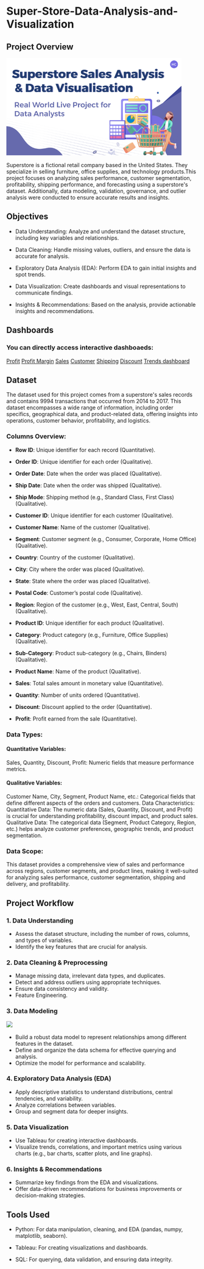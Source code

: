 # Super-Store-Data-Analysis-and-Visualization
## Project Overview

![](images/intro.png)

Superstore is a fictional retail company based in the United States. They specialize in selling furniture, office supplies, and technology products.This project focuses on analyzing sales performance, customer segmentation, profitability, shipping performance, and forecasting using a superstore's dataset. Additionally, data modeling, validation, governance, and outlier analysis were conducted to ensure accurate results and insights.

## Objectives
- Data Understanding: Analyze and understand the dataset structure, including key variables and relationships.
  
- Data Cleaning: Handle missing values, outliers, and ensure the data is accurate for analysis.
  
- Exploratory Data Analysis (EDA): Perform EDA to gain initial insights and spot trends.
  
- Data Visualization: Create dashboards and visual representations to communicate findings.
  
- Insights & Recommendations: Based on the analysis, provide actionable insights and recommendations.

## Dashboards
### You can directly access interactive dashboaeds: 
[Profit](https://public.tableau.com/app/profile/nada.hamdi/viz/SuperStoreAnalysis-Profit/Profit?publish=yes)
[Profit Margin](https://public.tableau.com/app/profile/nada.hamdi/viz/SuperStoreAnalysis-ProfitMargin/profitmargin?publish=yes)
[Sales](https://public.tableau.com/app/profile/nada.hamdi/viz/SuperStoreAnalysis-Sales/Sales?publish=yes)
[Customer](https://public.tableau.com/app/profile/nada.hamdi/viz/SuperStoreAnalysis-Customers/Customers?publish=yes)
[Shipping](https://public.tableau.com/app/profile/nada.hamdi/viz/SuperStoreAnalysis-Shipping/Shipping?publish=yes)
[Discount](https://public.tableau.com/app/profile/nada.hamdi/viz/SuperStoreAnalysis-Discounts/Discount?publish=yes)
[Trends dashboard](https://public.tableau.com/app/profile/mohamed.fareed4903/viz/Book1_17285517907770/SalesDashboard?publish=yes)
## Dataset
The dataset used for this project comes from a superstore's sales records and contains 9994 transactions that occurred from 2014 to 2017.  This dataset encompasses a wide range of information, including order specifics, geographical data, and product-related data, offering insights into operations, customer behavior, profitability, and logistics.
### Columns Overview:
- **Row ID**: Unique identifier for each record (Quantitative).
  
- **Order ID**: Unique identifier for each order (Qualitative).
  
- **Order Date**: Date when the order was placed (Qualitative).
  
- **Ship Date**: Date when the order was shipped (Qualitative).
  
- **Ship Mode**: Shipping method (e.g., Standard Class, First Class) (Qualitative).
  
- **Customer ID**: Unique identifier for each customer (Qualitative).
  
- **Customer Name**: Name of the customer (Qualitative).
  
- **Segment**: Customer segment (e.g., Consumer, Corporate, Home Office) (Qualitative).
  
- **Country**: Country of the customer (Qualitative).
  
- **City**: City where the order was placed (Qualitative).
  
- **State**: State where the order was placed (Qualitative).
  
- **Postal Code**: Customer’s postal code (Qualitative).
  
- **Region**: Region of the customer (e.g., West, East, Central, South) (Qualitative).
  
- **Product ID**: Unique identifier for each product (Qualitative).
  
- **Category**: Product category (e.g., Furniture, Office Supplies) (Qualitative).
  
- **Sub-Category**: Product sub-category (e.g., Chairs, Binders) (Qualitative).
  
- **Product Name**: Name of the product (Qualitative).
  
- **Sales**: Total sales amount in monetary value (Quantitative).
  
- **Quantity**: Number of units ordered (Quantitative).
  
- **Discount**: Discount applied to the order (Quantitative).
  
- **Profit**: Profit earned from the sale (Quantitative).
  
### Data Types:
#### Quantitative Variables:
Sales, Quantity, Discount, Profit: Numeric fields that measure performance metrics.
#### Qualitative Variables:
Customer Name, City, Segment, Product Name, etc.: Categorical fields that define different aspects of the orders and customers.
Data Characteristics:
Quantitative Data: The numeric data (Sales, Quantity, Discount, and Profit) is crucial for understanding profitability, discount impact, and product sales.
Qualitative Data: The categorical data (Segment, Product Category, Region, etc.) helps analyze customer preferences, geographic trends, and product segmentation.
### Data Scope:
This dataset provides a comprehensive view of sales and performance across regions, customer segments, and product lines, making it well-suited for analyzing sales performance, customer segmentation, shipping and delivery, and profitability.

## Project Workflow
### 1. Data Understanding
- Assess the dataset structure, including the number of rows, columns, and types of variables.
- Identify the key features that are crucial for analysis.
### 2. Data Cleaning & Preprocessing
- Manage missing data, irrelevant data types, and duplicates.
- Detect and address outliers using appropriate techniques.
- Ensure data consistency and validity.
- Feature Engineering.
### 3. Data Modeling
![](images/modelling)
   - Build a robust data model to represent relationships among different features in the dataset.
   - Define and organize the data schema for effective querying and analysis.
   - Optimize the model for performance and scalability.
### 4. Exploratory Data Analysis (EDA)
- Apply descriptive statistics to understand distributions, central tendencies, and variability.
- Analyze correlations between variables.
- Group and segment data for deeper insights.
### 5. Data Visualization
- Use Tableau for creating interactive dashboards.
- Visualize trends, correlations, and important metrics using various charts (e.g., bar charts, scatter plots, and line graphs).
### 6. Insights & Recommendations
- Summarize key findings from the EDA and visualizations.
- Offer data-driven recommendations for business improvements or decision-making strategies.
## Tools Used
- Python: For data manipulation, cleaning, and EDA (pandas, numpy, matplotlib, seaborn).
  
- Tableau: For creating visualizations and dashboards.
  
- SQL: For querying, data validation, and ensuring data integrity.






